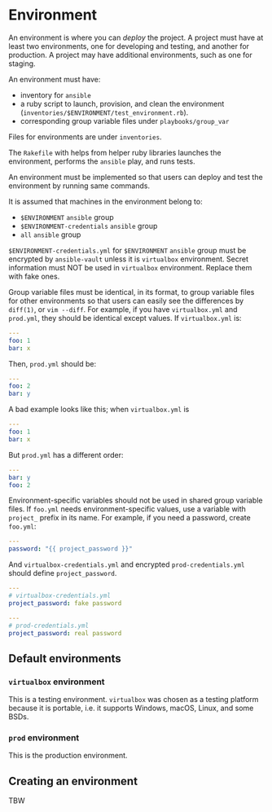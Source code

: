 # Environment

An environment is where you can _deploy_ the project. A project must have at
least two environments, one for developing and testing, and another for
production. A project may have additional environments, such as one for
staging.

An environment must have:

- inventory for `ansible`
- a ruby script to launch, provision, and clean the environment
  (`inventories/$ENVIRONMENT/test_environment.rb`).
- corresponding group variable files under `playbooks/group_var`

Files for environments are under `inventories`.

The `Rakefile` with helps from helper ruby libraries launches the environment,
performs the `ansible` play, and runs tests.

An environment must be implemented so that users can deploy and test the
environment by running same commands.

It is assumed that machines in the environment belong to:

- `$ENVIRONMENT` `ansible` group
- `$ENVIRONMENT-credentials` `ansible` group
- `all` `ansible` group

`$ENVIRONMENT-credentials.yml` for `$ENVIRONMENT` `ansible` group must be
encrypted by `ansible-vault` unless it is `virtualbox` environment. Secret
information must NOT be used in `virtualbox` environment. Replace them with
fake ones.

Group variable files must be identical, in its format, to group variable files
for other environments so that users can easily see the differences by
`diff(1)`, or `vim --diff`. For example, if you have `virtualbox.yml` and
`prod.yml`, they should be identical except values. If `virtualbox.yml` is:

```yaml
---
foo: 1
bar: x
```

Then, `prod.yml` should be:

```yaml
---
foo: 2
bar: y
```

A bad example looks like this; when `virtualbox.yml` is

```yaml
---
foo: 1
bar: x
```

But `prod.yml` has a different order:

```yaml
---
bar: y
foo: 2
```

Environment-specific variables should not be used in shared group variable
files. If `foo.yml` needs environment-specific values, use a variable with
`project_` prefix in its name. For example, if you need a password, create
`foo.yml`:

```yaml
---
password: "{{ project_password }}"
```

And `virtualbox-credentials.yml` and encrypted `prod-credentials.yml` should
define `project_password`.

```yaml
---
# virtualbox-credentials.yml
project_password: fake password
```

```yaml
---
# prod-credentials.yml
project_password: real password
```

## Default environments

### `virtualbox` environment

This is a testing environment. `virtualbox` was chosen as a testing platform
because it is portable, i.e. it supports Windows, macOS, Linux, and some BSDs.

### `prod` environment

This is the production environment.

## Creating an environment

TBW
